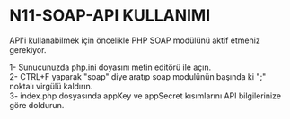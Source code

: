 # N11-SOAP-API KULLANIMI

API'i kullanabilmek için öncelikle PHP SOAP modülünü aktif etmeniz gerekiyor.
</hr>
1- Sunucunuzda php.ini doyasını metin editörü ile açın.
<br>
2- CTRL+F yaparak "soap" diye aratıp soap modulünün başında ki ";" noktalı virgülü kaldırın.
<br>
3- index.php dosyasında appKey ve appSecret kısımlarını API bilgilerinize göre doldurun.
